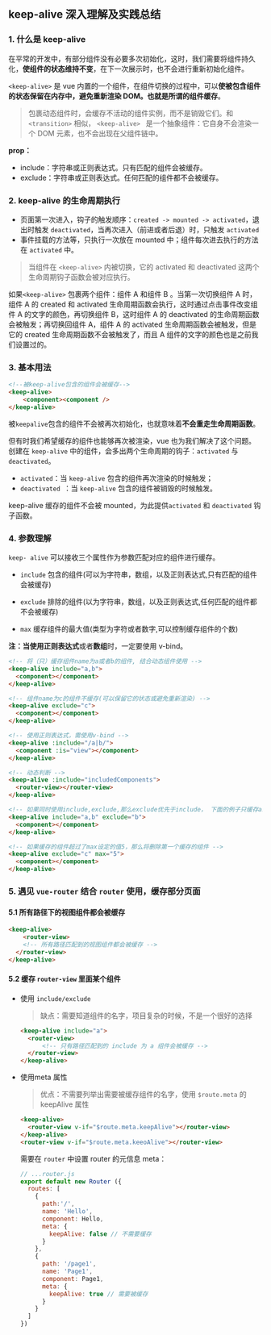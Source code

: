 ## keep-alive 深入理解及实践总结

### 1. 什么是 keep-alive

在平常的开发中，有部分组件没有必要多次初始化，这时，我们需要将组件持久化，**使组件的状态维持不变**，在下一次展示时，也不会进行重新初始化组件。

`<keep-alive>` 是 vue 内置的一个组件，在组件切换的过程中，可以**使被包含组件的状态保留在内存中，避免重新渲染 DOM。**也就是所谓的**组件缓存**。

> <keep-alive> 包裹动态组件时，会缓存不活动的组件实例，而不是销毁它们。和 `<transition>` 相似， `<keep-alive> ` 是一个抽象组件：它自身不会渲染一个 DOM 元素，也不会出现在父组件链中。

**prop：**

- include：字符串或正则表达式。只有匹配的组件会被缓存。
- exclude：字符串或正则表达式。任何匹配的组件都不会被缓存。

### 2. keep-alive 的生命周期执行

- 页面第一次进入，钩子的触发顺序：`created -> mounted -> activated`，退出时触发 `deactivated`，当再次进入（前进或者后退）时，只触发 `activated`
- 事件挂载的方法等，只执行一次放在 mounted 中；组件每次进去执行的方法在 `activated` 中。

> 当组件在 `<keep-alive>` 内被切换，它的 activated 和 deactivated 这两个生命周期钩子函数会被对应执行。

如果`<keep-alive>` 包裹两个组件：组件 A 和组件 B 。当第一次切换组件 A 时，组件 A 的 created 和 activated 生命周期函数会执行，这时通过点击事件改变组件 A 的文字的颜色，再切换组件 B，这时组件 A 的 deactivated 的生命周期函数会被触发；再切换回组件 A，组件 A 的 activated 生命周期函数会被触发，但是它的 created 生命周期函数不会被触发了，而且 A 组件的文字的颜色也是之前我们设置过的。

### 3. 基本用法

```html
<!--被keep-alive包含的组件会被缓存-->
<keep-alive>
    <component><component />
</keep-alive>
```

被`keepalive`包含的组件不会被再次初始化，也就意味着**不会重走生命周期函数**。

但有时我们希望缓存的组件也能够再次被渲染，vue 也为我们解决了这个问题。创建在 `keep-alive` 中的组件，会多出两个生命周期的钩子：`activated` 与  `deactivated`。

- `activated`：当 `keep-alive` 包含的组件再次渲染的时候触发；
- `deactivated `：当 `keep-alive` 包含的组件被销毁的时候触发。

keep-alive 缓存的组件不会被 mounted，为此提供`activated` 和 `deactivated` 钩子函数。

### 4. 参数理解

`keep- alive` 可以接收三个属性作为参数匹配对应的组件进行缓存。

- `include` 包含的组件(可以为字符串，数组，以及正则表达式,只有匹配的组件会被缓存)

- `exclude` 排除的组件(以为字符串，数组，以及正则表达式,任何匹配的组件都不会被缓存)

- `max` 缓存组件的最大值(类型为字符或者数字,可以控制缓存组件的个数)

**注：**当使用**正则表达式**或者**数组**时，一定要使用 v-bind。

```html
<!-- 将（只）缓存组件name为a或者b的组件, 结合动态组件使用 -->
<keep-alive include="a,b">
  <component></component>
</keep-alive>

<!-- 组件name为c的组件不缓存(可以保留它的状态或避免重新渲染) -->
<keep-alive exclude="c"> 
  <component></component>
</keep-alive>

<!-- 使用正则表达式，需使用v-bind -->
<keep-alive :include="/a|b/">
  <component :is="view"></component>
</keep-alive>

<!-- 动态判断 -->
<keep-alive :include="includedComponents">
  <router-view></router-view>
</keep-alive>

<!-- 如果同时使用include,exclude,那么exclude优先于include， 下面的例子只缓存a组件 -->
<keep-alive include="a,b" exclude="b"> 
  <component></component>
</keep-alive>

<!-- 如果缓存的组件超过了max设定的值5，那么将删除第一个缓存的组件 -->
<keep-alive exclude="c" max="5"> 
  <component></component>
</keep-alive>
```

### 5. 遇见 `vue-router` 结合 `router` 使用，缓存部分页面

#### 5.1 所有路径下的视图组件都会被缓存

```html
<keep-alive>
	<router-view>
  	<!-- 所有路径匹配到的视图组件都会被缓存 -->
  </router-view>
</keep-alive>
```

#### 5.2 缓存 `router-view` 里面某个组件

- 使用 `include/exclude`

  > 缺点：需要知道组件的名字，项目复杂的时候，不是一个很好的选择

  ```html
  <keep-alive include="a">
  	<router-view>
    	<!-- 只有路径匹配到的 include 为 a 组件会被缓存 -->
    </router-view>
  </keep-alive>
  ```

- 使用meta 属性

  > 优点：不需要列举出需要被缓存组件的名字，使用 `$route.meta` 的 keepAlive 属性

  ```html
  <keep-alive>
  	<router-view v-if="$route.meta.keepAlive"></router-view>
  </keep-alive>
  <router-view v-if="$route.meta.keeoAlive"></router-view>
  ```

  需要在 `router` 中设置 router 的元信息 meta：

  ```js
  // ...router.js
  export default new Router ({
    routes: [
      {
        path:'/',
        name: 'Hello',
        component: Hello,
        meta: {
          keepAlive: false // 不需要缓存
        }
      },
      {
        path: '/page1',
        name: 'Page1',
        component: Page1,
        meta: {
          keepAlive: true // 需要被缓存
        }
      }
    ]
  })
  ```

  

